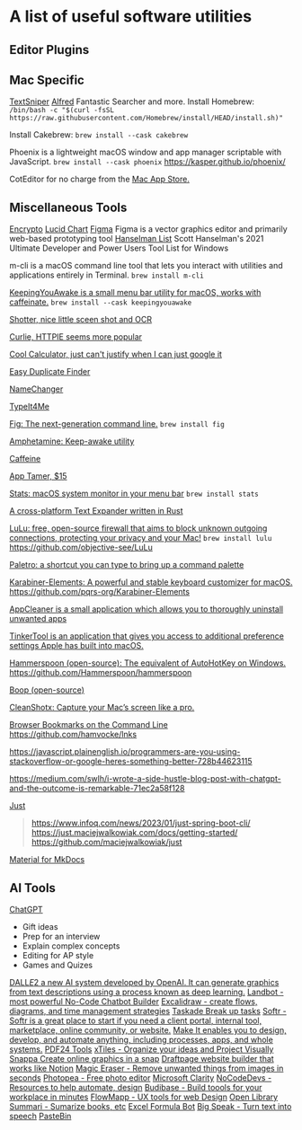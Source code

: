 # A list of useful software utilities

## Editor Plugins

## Mac Specific

[TextSniper](https://www.textsniper.app/)
[Alfred](https://www.alfredapp.com/) Fantastic Searcher and more.
Install Homebrew:
`/bin/bash -c "$(curl -fsSL https://raw.githubusercontent.com/Homebrew/install/HEAD/install.sh)"`

Install Cakebrew:
`brew install --cask cakebrew`

Phoenix is a lightweight macOS window and app manager scriptable with JavaScript.
`brew install --cask phoenix`
<https://kasper.github.io/phoenix/>

CotEditor for no charge from the [Mac App Store.](https://apps.apple.com/app/coteditor/id1024640650?ls=1)

## Miscellaneous Tools

[Encrypto](https://macpaw.com/encrypto)
[Lucid Chart](https://www.lucidchart.com/)
[Figma](https://www.figma.com/) Figma is a vector graphics editor and primarily web-based prototyping tool
[Hanselman List](https://www.hanselman.com/blog/scott-hanselmans-2021-ultimate-developer-and-power-users-tool-list-for-windows) Scott Hanselman's 2021 Ultimate Developer and Power Users Tool List for Windows

m-cli is a macOS command line tool that lets you interact with utilities and applications entirely in Terminal.
`brew install m-cli`

[KeepingYouAwake is a small menu bar utility for macOS, works with caffeinate.](https://github.com/newmarcel/KeepingYouAwake)
`brew install --cask keepingyouawake`

[Shotter, nice little sceen shot and OCR](https://shottr.cc/)

[Curlie, HTTPIE seems more popular](https://curlie.io/)

[Cool Calculator, just can't justify when I can just google it](https://numi.app/)

[Easy Duplicate Finder](https://www.easyduplicatefinder.com/)

[NameChanger](https://mrrsoftware.com/namechanger/)

[TypeIt4Me](https://ettoresoftware.store/mac-apps/typeit4me/)

[Fig: The next-generation command line.](https://fig.io/)
`brew install fig`

[Amphetamine: Keep-awake utility](https://apps.apple.com/us/app/amphetamine/id937984704?mt=12)

[Caffeine](https://intelliscapesolutions.com/apps/caffeine)

[App Tamer, $15](https://www.stclairsoft.com/AppTamer/)

[Stats: macOS system monitor in your menu bar](https://github.com/exelban/stats)
`brew install stats`

[A cross-platform Text Expander written in Rust](https://github.com/espanso/espanso)

[LuLu: free, open-source firewall that aims to block unknown outgoing connections, protecting your privacy and your Mac!](https://objective-see.org/products/lulu.html)
`brew install lulu` <https://github.com/objective-see/LuLu>

[Paletro: a shortcut you can type to bring up a command palette](https://appmakes.io/paletro)

[Karabiner-Elements: A powerful and stable keyboard customizer for macOS.](https://karabiner-elements.pqrs.org/)
<https://github.com/pqrs-org/Karabiner-Elements>

[AppCleaner is a small application which allows you to thoroughly uninstall unwanted apps](https://freemacsoft.net/appcleaner/)

[TinkerTool is an application that gives you access to additional preference settings Apple has built into macOS.](http://www.bresink.com/osx/TinkerTool.html)

[Hammerspoon (open-source): The equivalent of AutoHotKey on Windows.](https://www.hammerspoon.org/)
<https://github.com/Hammerspoon/hammerspoon>

[Boop (open-source)](https://github.com/IvanMathy/Boop)

[CleanShotx: Capture your Mac’s screen like a pro.](https://cleanshot.com/)

[Browser Bookmarks on the Command Line](https://www.hamvocke.com/blog/lnks-command-line-bookmarks/)
<https://github.com/hamvocke/lnks>

https://javascript.plainenglish.io/programmers-are-you-using-stackoverflow-or-google-heres-something-better-728b44623115

https://medium.com/swlh/i-wrote-a-side-hustle-blog-post-with-chatgpt-and-the-outcome-is-remarkable-71ec2a58f128

[Just](https://just.maciejwalkowiak.com/)
> <https://www.infoq.com/news/2023/01/just-spring-boot-cli/>
> <https://just.maciejwalkowiak.com/docs/getting-started/>
> <https://github.com/maciejwalkowiak/just>

[Material for MkDocs](https://squidfunk.github.io/mkdocs-material/reference/)

## AI Tools

[ChatGPT](https://chat.openai.com/chat)

* Gift ideas
* Prep for an interview
* Explain complex concepts
* Editing for AP style
* Games and Quizes

[DALL*E*2 a new AI system developed by OpenAI. It can generate graphics from text descriptions using a process known as deep learning.](https://openai.com/dall-e-2/)
[Landbot - most powerful No-Code Chatbot Builder](https://landbot.io/)
[Excalidraw - create flows, diagrams, and time management strategies](https://excalidraw.com/)
[Taskade Break up tasks](https://www.taskade.com/)
[Softr - Softr is a great place to start if you need a client portal, internal tool, marketplace, online community, or website.](https://www.softr.io/)
[Make It enables you to design, develop, and automate anything, including processes, apps, and whole systems.](https://www.make.com/)
[PDF24 Tools](https://tools.pdf24.org/en/)
[xTiles - Organize your ideas and Project Visually](https://xtiles.app/)
[Snappa Create online graphics in a snap](https://snappa.com/)
[Draftpage website builder that works like Notion](https://daftpage.com/)
[Magic Eraser - Remove unwanted things from images in seconds](https://www.magiceraser.io/)
[Photopea - Free photo editor](https://www.photopea.com/)
[Microsoft Clarity](https://clarity.microsoft.com/)
[NoCodeDevs - Resources to help automate, design](https://www.nocodedevs.com/)
[Budibase - Build toools for your workplace in minutes](https://budibase.com/)
[FlowMapp - UX tools for web Design](https://www.flowmapp.com/)
[Open Library](https://openlibrary.org/)
[Summari - Sumarize books, etc](https://www.summari.com/)
[Excel Formula Bot](https://excelformulabot.com/)
[Big Speak - Turn text into speech](https://bigspeak.ai/)
[PasteBin](https://pastebin.com/)
